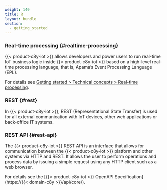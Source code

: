 ```yaml
---
weight: 140
title: R
layout: bundle
section:
  - getting_started
---
```



### Real-time processing {#realtime-processing}

{{< product-c8y-iot >}} allows developers and power users to run real-time IoT business logic inside {{< product-c8y-iot >}} based on a high-level real-time processing language, that is, Apama’s Event Processing Language (EPL).

For details see [Getting started > Technical concepts > Real-time processing](/concepts/realtime/).


### REST {#rest}

In {{< product-c8y-iot >}}, REST (Representational State Transfer) is used for all external communication with IoT devices, other web applications or back-office IT systems.


### REST API {#rest-api}

The {{< product-c8y-iot >}} REST API is an interface that allows for communication between the {{< product-c8y-iot >}} platform and other systems via HTTP and REST. It allows the user to perform operations and process data by issuing a simple request using any HTTP client such as a web browser.

For details see the [{{< product-c8y-iot >}} OpenAPI Specification](https://{{< domain-c8y >}}/api/core/).
